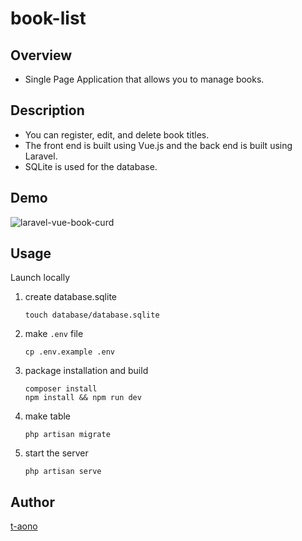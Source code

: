 # book-list

## Overview

-   Single Page Application that allows you to manage books.

## Description

-   You can register, edit, and delete book titles.
-   The front end is built using Vue.js and the back end is built using Laravel.
-   SQLite is used for the database.

## Demo

![laravel-vue-book-curd](https://user-images.githubusercontent.com/46856574/149048709-a04f7e13-b65d-4575-b89d-23d5e0678d6d.gif)

<!-- ## VS. -->

<!-- ## Requirement -->

## Usage

Launch locally

1. create database.sqlite

    ```
    touch database/database.sqlite
    ```

2. make `.env` file

    ```
    cp .env.example .env
    ```

3. package installation and build

    ```
    composer install
    npm install && npm run dev
    ```

4. make table

    ```
    php artisan migrate
    ```

5. start the server

    ```
    php artisan serve
    ```

<!-- ## Install -->

<!-- ## Contribution -->

<!-- ## Licence -->

## Author

[t-aono](https://github.com/t-aono)

<!-- README.md Sample -->
<!-- https://deeeet.com/writing/2014/07/31/readme/ -->
